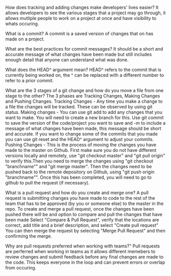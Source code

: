 How does tracking and adding changes make developers' lives easier?
It allows developers to see the various stages that a project may go through, it allows mutliple people to work on a project at once and 
have visibility to whats occuring.

What is a commit?
A commit is a saved version of changes that on has made on a project.

What are the best practices for commit messages?
It should be a short and accurate message of what changes have been made but still includes enough detail that anyone can understand what was done.

What does the HEAD^ argument mean?
HEAD^ refers to the commit that is currently being worked on, the ^ can be replaced with a different number to refer to a prior commit.

What are the 3 stages of a git change and how do you move a file from one stage to the other?
The 3 phases are Tracking Changes, Making Changes and Pushing Changes.
Tracking Changes - Any time you make a change to a file the changes will be tracked.  These can be observed by using git status.
Making changes - You can use git add to add any changes that you want to make.  You will need to create a new branch for this. Use git commit to save the version of the code/project
you want to save and -m to include a message of what changes have been made, this message should be short and accurate. If you want to change some of the 
commits that you made you can use git reset and the HEAD^ argument to adjust your commits.
Pushing Changes - This is the process of moving the changes you have made to the master on Github.  First make sure you do not have different versions 
locally and remotely, use "git checkout master" and "git pull origin" to verify this.Then you need to merge the changes using "git checkout "branchname""
and "git merge master".  Then the changes need to be pushed back to the remote depository on Github, using "git push origin "branchname"".  Once this has
been completed, you will need to go to github to pull the request (if necessary).

What is a pull request and how do you create and merge one?
A pull request is submitting changes you have made to code to the rest of the team that has to be approved (by you or someone else) to the master in the repo.
To create and merge a pull request, once the changes have been pushed there will be and option to compare and pull the changes that have been made
Select "Compare & Pull Request", verify that the locations are correct, add title and a brief description, and select "Create pull request"
You can then merge the request by selecting "Merge Pull Request" and then confirming the merge.

Why are pull requests preferred when working with teams?"
Pull requests are perferred when working in teams as it allows different memebers to review changes and submit feedback before any 
final changes are made to the code.  This keeps everyone in the loop and can prevent errors or overlap from occuring.
